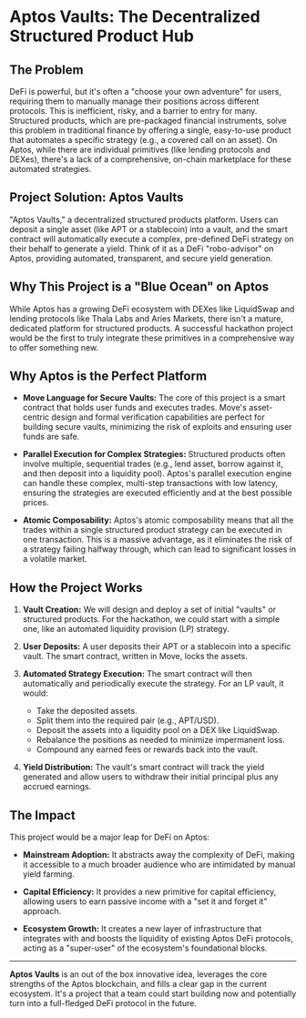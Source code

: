 
# Aptos Vaults: The Decentralized Structured Product Hub

## The Problem
DeFi is powerful, but it's often a "choose your own adventure" for users, requiring them to manually manage their positions across different protocols. This is inefficient, risky, and a barrier to entry for many. Structured products, which are pre-packaged financial instruments, solve this problem in traditional finance by offering a single, easy-to-use product that automates a specific strategy (e.g., a covered call on an asset). On Aptos, while there are individual primitives (like lending protocols and DEXes), there's a lack of a comprehensive, on-chain marketplace for these automated strategies.

## Project Solution: Aptos Vaults
 "Aptos Vaults," a decentralized structured products platform. Users can deposit a single asset (like APT or a stablecoin) into a vault, and the smart contract will automatically execute a complex, pre-defined DeFi strategy on their behalf to generate a yield. Think of it as a DeFi "robo-advisor" on Aptos, providing automated, transparent, and secure yield generation.

## Why This Project is a "Blue Ocean" on Aptos
While Aptos has a growing DeFi ecosystem with DEXes like LiquidSwap and lending protocols like Thala Labs and Aries Markets, there isn't a mature, dedicated platform for structured products. A successful hackathon project would be the first to truly integrate these primitives in a comprehensive way to offer something new.

## Why Aptos is the Perfect Platform
- **Move Language for Secure Vaults:** The core of this project is a smart contract that holds user funds and executes trades. Move's asset-centric design and formal verification capabilities are perfect for building secure vaults, minimizing the risk of exploits and ensuring user funds are safe.

- **Parallel Execution for Complex Strategies:** Structured products often involve multiple, sequential trades (e.g., lend asset, borrow against it, and then deposit into a liquidity pool). Aptos's parallel execution engine can handle these complex, multi-step transactions with low latency, ensuring the strategies are executed efficiently and at the best possible prices.

- **Atomic Composability:** Aptos's atomic composability means that all the trades within a single structured product strategy can be executed in one transaction. This is a massive advantage, as it eliminates the risk of a strategy failing halfway through, which can lead to significant losses in a volatile market.

## How the Project Works
1. **Vault Creation:** We will design and deploy a set of initial "vaults" or structured products. For the hackathon, we could start with a simple one, like an automated liquidity provision (LP) strategy.

2. **User Deposits:** A user deposits their APT or a stablecoin into a specific vault. The smart contract, written in Move, locks the assets.

3. **Automated Strategy Execution:** The smart contract will then automatically and periodically execute the strategy. For an LP vault, it would:
   - Take the deposited assets.
   - Split them into the required pair (e.g., APT/USD).
   - Deposit the assets into a liquidity pool on a DEX like LiquidSwap.
   - Rebalance the positions as needed to minimize impermanent loss.
   - Compound any earned fees or rewards back into the vault.

4. **Yield Distribution:** The vault's smart contract will track the yield generated and allow users to withdraw their initial principal plus any accrued earnings.

## The Impact
This project would be a major leap for DeFi on Aptos:

- **Mainstream Adoption:** It abstracts away the complexity of DeFi, making it accessible to a much broader audience who are intimidated by manual yield farming.

- **Capital Efficiency:** It provides a new primitive for capital efficiency, allowing users to earn passive income with a "set it and forget it" approach.

- **Ecosystem Growth:** It creates a new layer of infrastructure that integrates with and boosts the liquidity of existing Aptos DeFi protocols, acting as a "super-user" of the ecosystem's foundational blocks.

---

**Aptos Vaults** is an out of the box innovative idea, leverages the core strengths of the Aptos blockchain, and fills a clear gap in the current ecosystem. It's a project that a team could start building now and potentially turn into a full-fledged DeFi protocol in the future.
